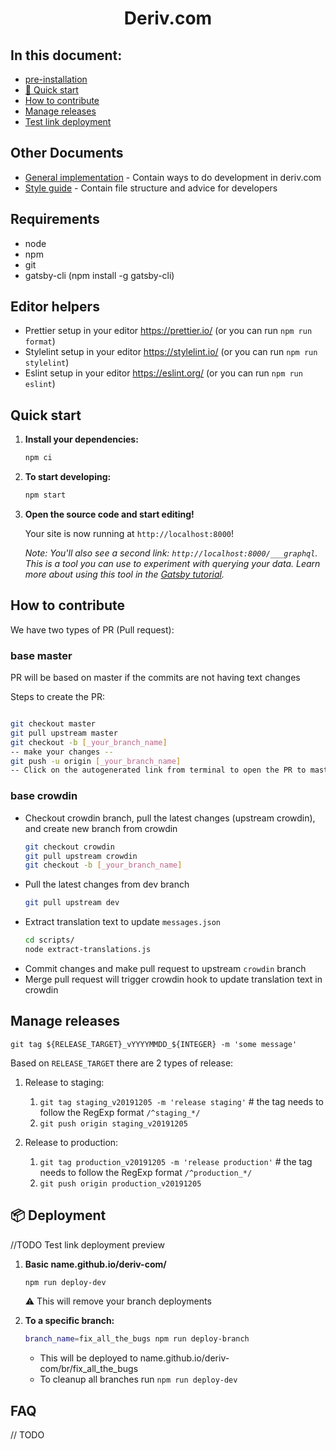 <h1 align="center">
  Deriv.com
</h1>

## In this document:

-   [pre-installation](#requirements)
-   [🚀 Quick start](#quick-start)
-   [How to contribute](#how-to-contribute)
-   [Manage releases](#manage-releases)
-   [Test link deployment](#deployment)

## Other Documents

-   [General implementation](documents/implementation-guide.md) - Contain ways to do development in deriv.com
-   [Style guide](documents/style-guide.md) - Contain file structure and advice for developers

## Requirements

-   node
-   npm
-   git
-   gatsby-cli (npm install -g gatsby-cli)

## Editor helpers

-   Prettier setup in your editor https://prettier.io/ (or you can run `npm run format`)
-   Stylelint setup in your editor https://stylelint.io/ (or you can run `npm run stylelint`)
-   Eslint setup in your editor https://eslint.org/ (or you can run `npm run eslint`)

## Quick start

1.  **Install your dependencies:**

    ```sh
    npm ci
    ```

2.  **To start developing:**

    ```sh
    npm start
    ```

3.  **Open the source code and start editing!**

    Your site is now running at `http://localhost:8000`!

    _Note: You'll also see a second link: _`http://localhost:8000/___graphql`_. This is a tool you can use to experiment with querying your data. Learn more about using this tool in the [Gatsby tutorial](https://www.gatsbyjs.org/tutorial/part-five/#introducing-graphiql)._

## How to contribute

We have two types of PR (Pull request):

### base master

PR will be based on master if the commits are not having
text changes

Steps to create the PR:

```sh

git checkout master
git pull upstream master
git checkout -b [_your_branch_name]
-- make your changes --
git push -u origin [_your_branch_name]
-- Click on the autogenerated link from terminal to open the PR to master --
```

### base crowdin

-   Checkout crowdin branch, pull the latest changes (upstream crowdin), and create new branch from crowdin
    ```sh
    git checkout crowdin
    git pull upstream crowdin
    git checkout -b [_your_branch_name]
    ```
-   Pull the latest changes from dev branch
    ```sh
    git pull upstream dev
    ```
-   Extract translation text to update `messages.json`
    ```sh
    cd scripts/
    node extract-translations.js
    ```
-   Commit changes and make pull request to upstream `crowdin` branch
-   Merge pull request will trigger crowdin hook to update translation text in crowdin

## Manage releases

`git tag ${RELEASE_TARGET}_vYYYYMMDD_${INTEGER} -m 'some message'`

Based on `RELEASE_TARGET` there are 2 types of release:

1. Release to staging:

    1. `git tag staging_v20191205 -m 'release staging'` # the tag needs to follow the RegExp format `/^staging_*/`
    2. `git push origin staging_v20191205`

2. Release to production:
    1. `git tag production_v20191205 -m 'release production'` # the tag needs to follow the RegExp format `/^production_*/`
    2. `git push origin production_v20191205`

## 📦 Deployment

//TODO
Test link deployment preview

1. **Basic name.github.io/deriv-com/**

    ```sh
    npm run deploy-dev
    ```

    ⚠️ This will remove your branch deployments

2. **To a specific branch:**

    ```sh
    branch_name=fix_all_the_bugs npm run deploy-branch
    ```

    - This will be deployed to name.github.io/deriv-com/br/fix_all_the_bugs
    - To cleanup all branches run `npm run deploy-dev`

## FAQ

// TODO
